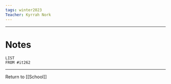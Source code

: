 ```yaml
---
tags: winter2023
Teacher: Kyrrah Nork
---
```

***
# Notes
```dataview
LIST
FROM #it262 

```



***
Return to [[School]]




